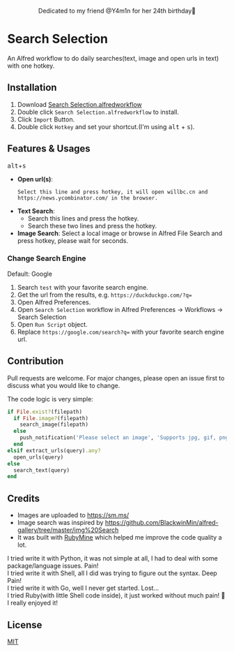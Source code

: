 <p align="center">Dedicated to my friend @Y4m1n for her 24th birthday🥳<p>
</p>

# Search Selection
An Alfred workflow to do daily searches(text, image and open urls in text) with one hotkey.

## Installation
1. Download [Search Selection.alfredworkflow](https://github.com/willbchang/alfred-search-selection/releases/latest)
2. Double click `Search Selection.alfredworkflow` to install.
3. Click `Import` Button.
4. Double click `Hotkey` and set your shortcut.(I'm using <kbd>alt</kbd> + <kbd>s</kbd>).

## Features & Usages
<kbd>alt</kbd>+<kbd>s</kbd>
- **Open url(s)**:
  ```
  Select this line and press hotkey, it will open willbc.cn and https://news.ycombinator.com/ in the browser. 
  ```
- **Text Search**:
  - Search this lines and press the hotkey.
  - Search these two lines and press the hotkey.
- **Image Search**: Select a local image or browse in Alfred File Search and press hotkey, please wait for seconds. 

### Change Search Engine
Default: Google
1. Search `test` with your favorite search engine.
2. Get the url from the results, e.g. `https://duckduckgo.com/?q=`
3. Open Alfred Preferences.
4. Open `Search Selection` workflow in Alfred Preferences -> Workflows -> Search Selection
5. Open `Run Script` object.
6. Replace `https://google.com/search?q=` with your favorite search engine url.

## Contribution
Pull requests are welcome. For major changes, please open an issue first to discuss what you would like to change.

The code logic is very simple:
```ruby
if File.exist?(filepath)
  if File.image?(filepath)
    search_image(filepath)
  else
    push_notification('Please select an image', 'Supports jpg, gif, png, bmp, tif, or webp')
  end
elsif extract_urls(query).any?
  open_urls(query)
else
  search_text(query)
end
```

## Credits
- Images are uploaded to https://sm.ms/
- Image search was inspired by https://github.com/BlackwinMin/alfred-gallery/tree/master/img%20Search
- It was built with [RubyMine](https://www.jetbrains.com/ruby/) which helped me improve the code quality a lot.

I tried write it with Python, it was not simple at all, I had to deal with some package/language issues. Pain!<br> 
I tried write it with Shell, all I did was trying to figure out the syntax. Deep Pain!<br>
I tried write it with Go, well I never get started. Lost...<br>
I tried Ruby(with little Shell code inside), it just worked without much pain! 💖 I really enjoyed it!<br>

## License
[MIT](LICENSE)
